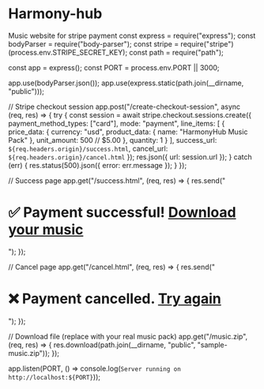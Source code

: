 # Harmony-hub
Music website for stripe payment 
const express = require("express");
const bodyParser = require("body-parser");
const stripe = require("stripe")(process.env.STRIPE_SECRET_KEY);
const path = require("path");

const app = express();
const PORT = process.env.PORT || 3000;

app.use(bodyParser.json());
app.use(express.static(path.join(__dirname, "public")));

// Stripe checkout session
app.post("/create-checkout-session", async (req, res) => {
  try {
    const session = await stripe.checkout.sessions.create({
      payment_method_types: ["card"],
      mode: "payment",
      line_items: [
        {
          price_data: {
            currency: "usd",
            product_data: { name: "HarmonyHub Music Pack" },
            unit_amount: 500 // $5.00
          },
          quantity: 1
        }
      ],
      success_url: `${req.headers.origin}/success.html`,
      cancel_url: `${req.headers.origin}/cancel.html`
    });
    res.json({ url: session.url });
  } catch (err) {
    res.status(500).json({ error: err.message });
  }
});

// Success page
app.get("/success.html", (req, res) => {
  res.send("<h1>✅ Payment successful! <a href='/music.zip'>Download your music</a></h1>");
});

// Cancel page
app.get("/cancel.html", (req, res) => {
  res.send("<h1>❌ Payment cancelled. <a href='/'>Try again</a></h1>");
});

// Download file (replace with your real music pack)
app.get("/music.zip", (req, res) => {
  res.download(path.join(__dirname, "public", "sample-music.zip"));
});

app.listen(PORT, () => console.log(`Server running on http://localhost:${PORT}`));

